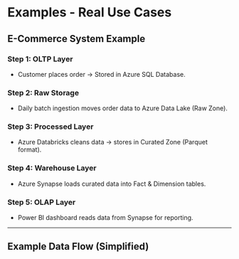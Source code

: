 # Examples - Real Use Cases

## E-Commerce System Example

### Step 1: OLTP Layer
- Customer places order → Stored in Azure SQL Database.

### Step 2: Raw Storage
- Daily batch ingestion moves order data to Azure Data Lake (Raw Zone).

### Step 3: Processed Layer
- Azure Databricks cleans data → stores in Curated Zone (Parquet format).

### Step 4: Warehouse Layer
- Azure Synapse loads curated data into Fact & Dimension tables.

### Step 5: OLAP Layer
- Power BI dashboard reads data from Synapse for reporting.

---

## Example Data Flow (Simplified)

